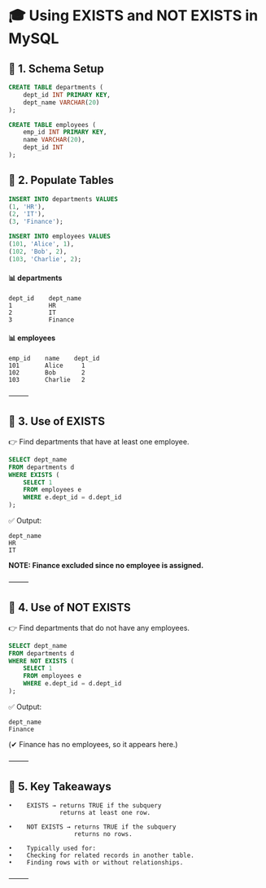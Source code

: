 # 🎓 Using EXISTS and NOT EXISTS in MySQL

## 🔹 1. Schema Setup

~~~sql
CREATE TABLE departments (
    dept_id INT PRIMARY KEY,
    dept_name VARCHAR(20)
);

CREATE TABLE employees (
    emp_id INT PRIMARY KEY,
    name VARCHAR(20),
    dept_id INT
);
~~~

## 🔹 2. Populate Tables

~~~sql
INSERT INTO departments VALUES
(1, 'HR'),
(2, 'IT'),
(3, 'Finance');

INSERT INTO employees VALUES
(101, 'Alice', 1),
(102, 'Bob', 2),
(103, 'Charlie', 2);
~~~

#### 📊 departments

~~~
dept_id    dept_name
1          HR
2          IT
3          Finance
~~~

#### 📊 employees

~~~
emp_id    name    dept_id
101       Alice     1
102       Bob       2
103       Charlie   2
~~~

⸻

## 🔹 3. Use of EXISTS

👉 Find departments that have at least one employee.

~~~sql
SELECT dept_name
FROM departments d
WHERE EXISTS (
    SELECT 1
    FROM employees e
    WHERE e.dept_id = d.dept_id
);
~~~

✅ Output:

~~~
dept_name
HR
IT
~~~

**NOTE: Finance excluded since no employee is assigned.**

⸻

## 🔹 4. Use of NOT EXISTS

👉 Find departments that do not have any employees.

~~~sql
SELECT dept_name
FROM departments d
WHERE NOT EXISTS (
    SELECT 1
    FROM employees e
    WHERE e.dept_id = d.dept_id
);
~~~

✅ Output:

~~~
dept_name
Finance
~~~

(✔ Finance has no employees, so it appears here.)

⸻

## 🔹 5. Key Takeaways

    •    EXISTS → returns TRUE if the subquery 
                  returns at least one row.
    
    •    NOT EXISTS → returns TRUE if the subquery 
                      returns no rows.
    
    •    Typically used for:
    •    Checking for related records in another table.
    •    Finding rows with or without relationships.

⸻

